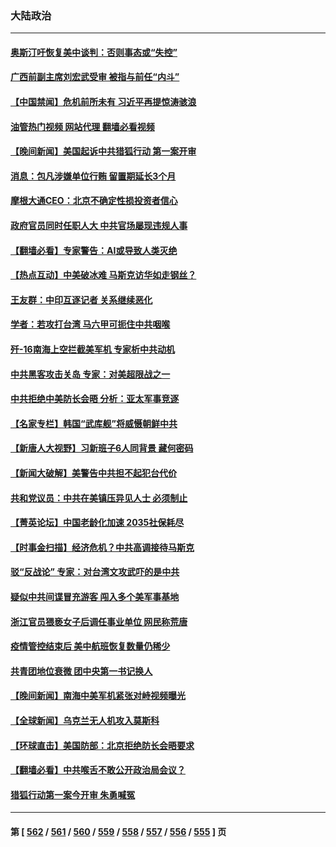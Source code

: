### 大陆政治
---
#### [奥斯汀吁恢复美中谈判：否则事态或“失控”](../../pages/ncid277/n14008047.md?06012045) 
#### [广西前副主席刘宏武受审 被指与前任“内斗”](../../pages/ncid277/n14007878.md?06012045) 
#### [【中国禁闻】危机前所未有 习近平再提惊涛骇浪](../../pages/ncid277/n14007577.md?06012045) 
#### [油管热门视频 网站代理 翻墙必看视频](http://138.2.39.72:81/youtube.html?epic-marker?06012045)
#### [【晚间新闻】美国起诉中共猎狐行动 第一案开审](../../pages/ncid277/n14007935.md?06012045) 
#### [消息：包凡涉嫌单位行贿 留置期延长3个月](../../pages/ncid277/n14007770.md?06012045) 
#### [摩根大通CEO：北京不确定性损投资者信心](../../pages/ncid277/n14007800.md?06012045) 
#### [政府官员同时任职人大 中共官场屡现违规人事](../../pages/ncid277/n14007743.md?06012045) 
#### [【翻墙必看】专家警告：AI或导致人类灭绝](../../pages/ncid277/n14007771.md?06012045) 
#### [【热点互动】中美破冰难 马斯克访华如走钢丝？](../../pages/ncid277/n14007591.md?06012045) 
#### [王友群：中印互逐记者 关系继续恶化](../../pages/ncid277/n14007657.md?06012045) 
#### [学者：若攻打台湾 马六甲可扼住中共咽喉](../../pages/ncid277/n14007573.md?06012045) 
#### [歼-16南海上空拦截美军机 专家析中共动机](../../pages/ncid277/n14007462.md?06012045) 
#### [中共黑客攻击关岛 专家：对美超限战之一](../../pages/ncid277/n14007253.md?06012045) 
#### [中共拒绝中美防长会晤 分析：亚太军事竞逐](../../pages/ncid277/n14007609.md?06012045) 
#### [【名家专栏】韩国“武库舰”将威慑朝鲜中共](../../pages/ncid277/n14007369.md?06012045) 
#### [【新唐人大视野】习新班子6人同背景 藏何密码](../../pages/ncid277/n14007588.md?06012045) 
#### [【新闻大破解】美警告中共担不起犯台代价](../../pages/ncid277/n14007516.md?06012045) 
#### [共和党议员：中共在美镇压异见人士 必须制止](../../pages/ncid277/n14007518.md?06012045) 
#### [【菁英论坛】中国老龄化加速 2035社保耗尽](../../pages/ncid277/n14007495.md?06012045) 
#### [【时事金扫描】经济危机？中共高调接待马斯克](../../pages/ncid277/n14007488.md?06012045) 
#### [驳“反战论” 专家：对台湾文攻武吓的是中共](../../pages/ncid277/n14007238.md?06012045) 
#### [疑似中共间谍冒充游客 闯入多个美军事基地](../../pages/ncid277/n14007427.md?06012045) 
#### [浙江官员猥亵女子后调任事业单位 网民称荒唐](../../pages/ncid277/n14007258.md?06012045) 
#### [疫情管控结束后 美中航班恢复数量仍稀少](../../pages/ncid277/n14007255.md?06012045) 
#### [共青团地位衰微 团中央第一书记换人](../../pages/ncid277/n14007132.md?06012045) 
#### [【晚间新闻】南海中美军机紧张对峙视频曝光](../../pages/ncid277/n14007215.md?06012045) 
#### [【全球新闻】乌克兰无人机攻入莫斯科](../../pages/ncid277/n14007216.md?06012045) 
#### [【环球直击】美国防部：北京拒绝防长会晤要求](../../pages/ncid277/n14006865.md?06012045) 
#### [【翻墙必看】中共喉舌不敢公开政治局会议？](../../pages/ncid277/n14007109.md?06012045) 
#### [猎狐行动第一案今开审 朱勇喊冤](../../pages/ncid277/n14007095.md?06012045) 

---
#### 第 [ [562](./562.md?06012045) / [561](./561.md?06012045) / [560](./560.md?06012045) / [559](./559.md?06012045) / [558](./558.md?06012045) / [557](./557.md?06012045) / [556](./556.md?06012045) / [555](./555.md?06012045) ] 页
